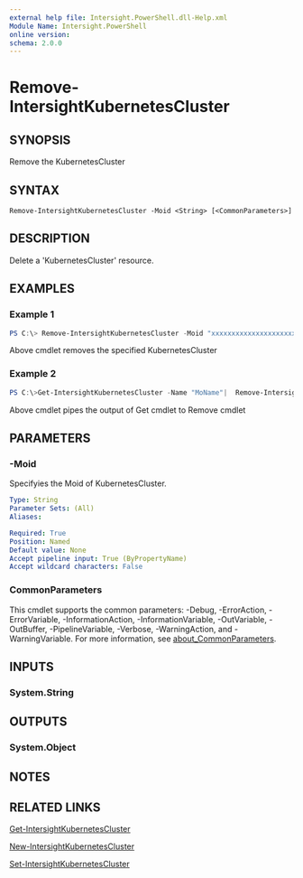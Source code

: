 ```yaml
---
external help file: Intersight.PowerShell.dll-Help.xml
Module Name: Intersight.PowerShell
online version:
schema: 2.0.0
---
```


# Remove-IntersightKubernetesCluster

## SYNOPSIS
Remove the KubernetesCluster

## SYNTAX

```
Remove-IntersightKubernetesCluster -Moid <String> [<CommonParameters>]
```

## DESCRIPTION
Delete a &apos;KubernetesCluster&apos; resource.

## EXAMPLES

### Example 1
```powershell
PS C:\> Remove-IntersightKubernetesCluster -Moid "xxxxxxxxxxxxxxxxxxxxxxxxxxx"
```
Above cmdlet removes the specified KubernetesCluster 

### Example 2
```powershell
PS C:\>Get-IntersightKubernetesCluster -Name "MoName"|  Remove-IntersightKubernetesCluster
```
Above cmdlet pipes the output of Get cmdlet to Remove cmdlet

## PARAMETERS

### -Moid
Specifyies the Moid of KubernetesCluster.

```yaml
Type: String
Parameter Sets: (All)
Aliases:

Required: True
Position: Named
Default value: None
Accept pipeline input: True (ByPropertyName)
Accept wildcard characters: False
```

### CommonParameters
This cmdlet supports the common parameters: -Debug, -ErrorAction, -ErrorVariable, -InformationAction, -InformationVariable, -OutVariable, -OutBuffer, -PipelineVariable, -Verbose, -WarningAction, and -WarningVariable. For more information, see [about_CommonParameters](http://go.microsoft.com/fwlink/?LinkID=113216).

## INPUTS

### System.String

## OUTPUTS

### System.Object
## NOTES

## RELATED LINKS

[Get-IntersightKubernetesCluster](./Get-IntersightKubernetesCluster.md)

[New-IntersightKubernetesCluster](./New-IntersightKubernetesCluster.md)

[Set-IntersightKubernetesCluster](./Set-IntersightKubernetesCluster.md)


